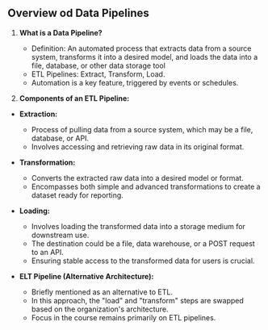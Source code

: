 ## Overview od Data Pipelines 

1. **What is a Data Pipeline?**
   - Definition: An automated process that extracts data from a source system, transforms it into a desired model, and loads the data into a file, database, or other data storage tool
   - ETL Pipelines: Extract, Transform, Load.
   - Automation is a key feature, triggered by events or schedules.

2. **Components of an ETL Pipeline:**
- **Extraction:**
   - Process of pulling data from a source system, which may be a file, database, or API.
   - Involves accessing and retrieving raw data in its original format.

-  **Transformation:**
   - Converts the extracted raw data into a desired model or format.
   - Encompasses both simple and advanced transformations to create a dataset ready for reporting.

-  **Loading:**
   - Involves loading the transformed data into a storage medium for downstream use.
   - The destination could be a file, data warehouse, or a POST request to an API.
   - Ensuring stable access to the transformed data for users is crucial.

-  **ELT Pipeline (Alternative Architecture):**
   - Briefly mentioned as an alternative to ETL.
   - In this approach, the "load" and "transform" steps are swapped based on the organization's architecture.
   - Focus in the course remains primarily on ETL pipelines.

